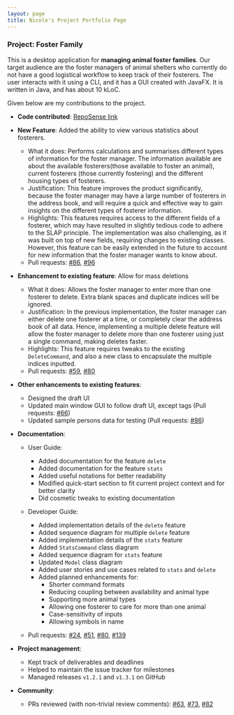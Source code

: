 ```yaml
---
layout: page
title: Nicole's Project Portfolio Page 
---
```


### Project: Foster Family
This is a desktop application for **managing animal foster families**. Our target audience are the foster managers of animal shelters who currently do not have a good logistical workflow to keep track of their fosterers. The user interacts with it using a CLI, and it has a GUI created with JavaFX. It is written in Java, and has about 10 kLoC.

Given below are my contributions to the project.

* **Code contributed**: [RepoSense link](https://nus-cs2103-ay2324s1.github.io/tp-dashboard/?search=butteredyakiimo&breakdown=false&sort=groupTitle%20dsc&sortWithin=title&since=2023-09-22&timeframe=commit&mergegroup=&groupSelect=groupByRepos) 


* **New Feature**: Added the ability to view various statistics about fosterers.
  * What it does: Performs calculations and summarises different types of information for the foster manager. The information available are about the available fosterers(those available to foster an animal), current fosterers (those currently fostering) and the different housing types of fosterers. 
  * Justification: This feature improves the product significantly, because the foster manager may have a large number of fosterers in the address book, and will require a quick and effective way to gain insights on the different types of fosterer information.
  * Highlights: This features requires access to the different fields of a fosterer, which may have resulted in slightly tedious code to adhere to the SLAP principle. The implementation was also challenging, as it was built on top of new fields, requiring changes to existing classes. However, this feature can be easily extended in the future to account for new information that the foster manager wants to know about.
  * Pull requests: [#86](https://github.com/AY2324S1-CS2103T-T13-4/tp/pull/86), [#96](https://github.com/AY2324S1-CS2103T-T13-4/tp/pull/96)


* **Enhancement to existing feature**: Allow for mass deletions
  * What it does: Allows the foster manager to enter more than one fosterer to delete. Extra blank spaces and duplicate indices will be ignored. 
  * Justification: In the previous implementation, the foster manager can either delete one fosterer at a time, or completely clear the address book of all data. Hence, implementing a multiple delete feature will allow the foster manager to delete more than one fosterer using just a single command, making deletes faster. 
  * Highlights: This feature requires tweaks to the existing `DeleteCommand`, and also a new class to encapsulate the multiple indices inputted.
  * Pull requests: [#59](https://github.com/AY2324S1-CS2103T-T13-4/tp/pull/59), [#80](https://github.com/AY2324S1-CS2103T-T13-4/tp/pull/80)


* **Other enhancements to existing features**:
  * Designed the draft UI
  * Updated main window GUI to follow draft UI, except tags (Pull requests: [#66](https://github.com/AY2324S1-CS2103T-T13-4/tp/pull/66))
  * Updated sample persons data for testing (Pull requests: [#86](https://github.com/AY2324S1-CS2103T-T13-4/tp/pull/86))

  
* **Documentation**:
    * User Guide: 
        * Added documentation for the feature `delete`
        * Added documentation for the feature `stats`
        * Added useful notations for better readability
        * Modified quick-start section to fit current project context and for better clarity
        * Did cosmetic tweaks to existing documentation
      
    * Developer Guide: 
        * Added implementation details of the `delete` feature
        * Added sequence diagram for multiple `delete` feature
        * Added implementation details of the `stats` feature
        * Added `StatsCommand` class diagram
        * Added sequence diagram for `stats` feature
        * Updated `Model` class diagram
        * Added user stories and use cases related to `stats` and `delete`
        * Added planned enhancements for:
          * Shorter command formats
          * Reducing coupling between availability and animal type
          * Supporting more animal types
          * Allowing one fosterer to care for more than one animal
          * Case-sensitivity of inputs
          * Allowing symbols in name
  * Pull requests: [#24](https://github.com/AY2324S1-CS2103T-T13-4/tp/pull/24), [#51](https://github.com/AY2324S1-CS2103T-T13-4/tp/pull/51), [#80](https://github.com/AY2324S1-CS2103T-T13-4/tp/pull/80), [#139](https://github.com/AY2324S1-CS2103T-T13-4/tp/pull/139)
  


* **Project management**:
    * Kept track of deliverables and deadlines
    * Helped to maintain the issue tracker for milestones
    * Managed releases `v1.2.1` and `v1.3.1` on GitHub


* **Community**:
  * PRs reviewed (with non-trivial review comments): [#63](https://github.com/AY2324S1-CS2103T-T13-4/tp/pull/63), [#73](https://github.com/AY2324S1-CS2103T-T13-4/tp/pull/73), [#82](https://github.com/AY2324S1-CS2103T-T13-4/tp/pull/82)
